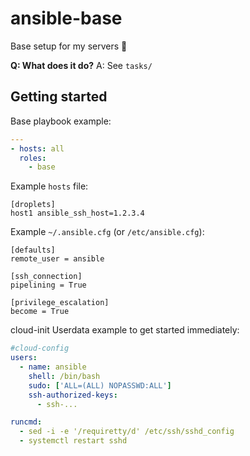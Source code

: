 # ansible-base

Base setup for my servers :rocket:

**Q: What does it do?** A: See `tasks/`

## Getting started

Base playbook example:

```yaml
---
- hosts: all
  roles:
    - base
```

Example `hosts` file:

    [droplets]
    host1 ansible_ssh_host=1.2.3.4

Example `~/.ansible.cfg` (or `/etc/ansible.cfg`):

    [defaults]
    remote_user = ansible
    
    [ssh_connection]
    pipelining = True

    [privilege_escalation]
    become = True

cloud-init Userdata example to get started immediately:

```yaml
#cloud-config
users:
  - name: ansible
    shell: /bin/bash
    sudo: ['ALL=(ALL) NOPASSWD:ALL']
    ssh-authorized-keys:
      - ssh-...

runcmd:
  - sed -i -e '/requiretty/d' /etc/ssh/sshd_config
  - systemctl restart sshd
```

